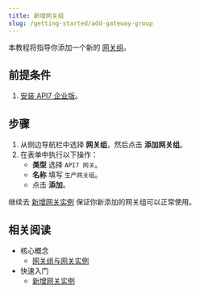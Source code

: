 ```yaml
---
title: 新增网关组
slug: /getting-started/add-gateway-group
---
```


本教程将指导你添加一个新的 [网关组](../key-concepts/gateway-groups.md)。

## 前提条件

1. [安装 API7 企业版](./install-api7-ee.md)。

## 步骤

1. 从侧边导航栏中选择 **网关组**，然后点击 **添加网关组**。
2. 在表单中执行以下操作：
   * **类型** 选择 `API7 网关`。
   * **名称** 填写 `生产网关组`。
   * 点击 **添加**。

继续去 [新增网关实例](./add-gateway-instance.md) 保证你新添加的网关组可以正常使用。

## 相关阅读

* 核心概念
  * [网关组与网关实例](../key-concepts/gateway-groups.md)
* 快速入门
  * [新增网关实例](add-gateway-instance.md)
